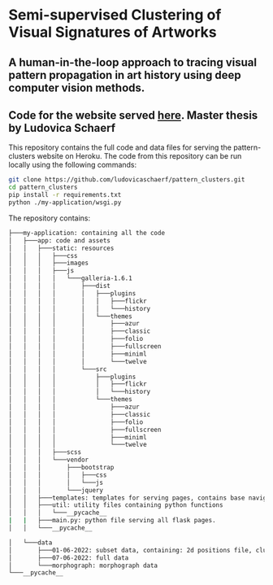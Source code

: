# Semi-supervised Clustering of Visual Signatures of Artworks
## A human-in-the-loop approach to tracing visual pattern propagation in art history using deep computer vision methods.
## Code for the website served [here](https://patternclusters-api-heroku.herokuapp.com/). Master thesis by Ludovica Schaerf
 
 
This repository contains the full code and data files for serving the pattern-clusters website on Heroku.
The code from this repository can be run locally using the following commands:
```bash
git clone https://github.com/ludovicaschaerf/pattern_clusters.git
cd pattern_clusters
pip install -r requirements.txt
python ./my-application/wsgi.py
```


The repository contains:

```bash
├───my-application: containing all the code
│   ├───app: code and assets
│   │   ├───static: resources
│   │   │   ├───css
│   │   │   ├───images
│   │   │   ├───js
│   │   │   │   └───galleria-1.6.1
│   │   │   │       ├───dist
│   │   │   │       │   ├───plugins
│   │   │   │       │   │   ├───flickr
│   │   │   │       │   │   └───history
│   │   │   │       │   └───themes
│   │   │   │       │       ├───azur
│   │   │   │       │       ├───classic
│   │   │   │       │       ├───folio
│   │   │   │       │       ├───fullscreen
│   │   │   │       │       ├───miniml
│   │   │   │       │       └───twelve
│   │   │   │       └───src
│   │   │   │           ├───plugins
│   │   │   │           │   ├───flickr
│   │   │   │           │   └───history
│   │   │   │           └───themes
│   │   │   │               ├───azur
│   │   │   │               ├───classic
│   │   │   │               ├───folio
│   │   │   │               ├───fullscreen
│   │   │   │               ├───miniml
│   │   │   │               └───twelve
│   │   │   ├───scss
│   │   │   └───vendor
│   │   │       ├───bootstrap
│   │   │       │   ├───css
│   │   │       │   └───js
│   │   │       └───jquery
│   │   ├───templates: templates for serving pages, contains base navigation header, cluster file, landing page
│   │   ├───util: utility files containing python functions 
│   │   │   └───__pycache__
|   |   ├───main.py: python file serving all flask pages.
│   │   └───__pycache__

│   └───data
│       ├───01-06-2022: subset data, containing: 2d positions file, cluster file, metadata
│       ├───07-06-2022: full data
│       └───morphograph: morphograph data
└───__pycache__ 
```
